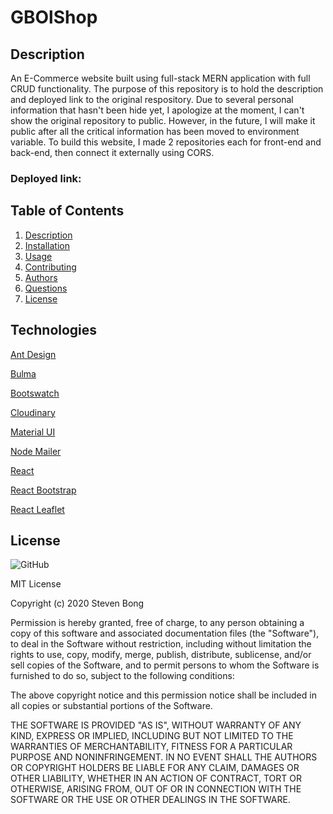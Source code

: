 # GBOlShop

## Description
An E-Commerce website built using full-stack MERN application with full CRUD functionality. The purpose of this repository is to hold the description and deployed link to the original respository. Due to several personal information that hasn't been hide yet, I apologize at the moment, I can't show the original repository to public. However, in the future, I will make it public after all the critical information has been moved to environment variable. To build this website, I made 2 repositories each for front-end and back-end, then connect it externally using CORS. 

### Deployed link: 

## Table of Contents
1. [Description](#-Description)
1. [Installation](#Installation)
1. [Usage](#Usage)
1. [Contributing](#Contributing)
1. [Authors](#Authors)
1. [Questions](#Questions)
1. [License](#License)

## Technologies 

[Ant Design](https://ant.design/)

[Bulma](https://bulma.io/)

[Bootswatch](https://bootswatch.com/)

[Cloudinary](https://cloudinary.com/)

[Material UI](https://material-ui.com/)

[Node Mailer](https://nodemailer.com/)

[React](https://reactjs.org/)

[React Bootstrap](https://react-bootstrap.github.io/)

[React Leaflet](https://react-leaflet.js.org/)

## License 

![GitHub](https://github.com/stevenbong96/GBOlShop) 

MIT License

Copyright (c) 2020  Steven Bong   

Permission is hereby granted, free of charge, to any person obtaining a copy of this software and associated documentation files (the "Software"), to deal in the Software without restriction, including without limitation the rights to use, copy, modify, merge, publish, distribute, sublicense, and/or sell copies of the Software, and to permit persons to whom the Software is furnished to do so, subject to the following conditions:

The above copyright notice and this permission notice shall be included in all copies or substantial portions of the Software.

THE SOFTWARE IS PROVIDED "AS IS", WITHOUT WARRANTY OF ANY KIND, EXPRESS OR IMPLIED, INCLUDING BUT NOT LIMITED TO THE WARRANTIES OF MERCHANTABILITY, FITNESS FOR A PARTICULAR PURPOSE AND NONINFRINGEMENT. IN NO EVENT SHALL THE AUTHORS OR COPYRIGHT HOLDERS BE LIABLE FOR ANY CLAIM, DAMAGES OR OTHER LIABILITY, WHETHER IN AN ACTION OF CONTRACT, TORT OR OTHERWISE, ARISING FROM, OUT OF OR IN CONNECTION WITH THE SOFTWARE OR THE USE OR OTHER DEALINGS IN THE SOFTWARE.
